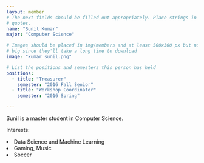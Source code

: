 ```yaml
---
layout: member
# The next fields should be filled out appropriately. Place strings in double 
# quotes.
name: "Sunil Kumar"
major: "Computer Science"

# Images should be placed in img/members and at least 500x300 px but not too
# big since they'll take a long time to download
image: "kumar_sunil.png"

# List the positions and semesters this person has held
positions:
  - title: "Treasurer"
    semester: "2016 Fall Senior"
  - title: "Workshop Coordinator"
    semester: "2016 Spring"

---
```

Sunil is a master student in Computer Science.

Interests: 
<li>Data Science and Machine Learning</li>
<li>Gaming, Music</li>
<li>Soccer</li>
